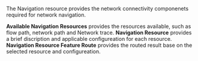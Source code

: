 The Navigation resource provides the network connectivity componenets required for network navigation.

**Available Navigation Resources** provides the resources available, such as flow path, network path and Network trace.
**Navigation Resource** provides a brief discription and applicable configureation for each resource. 
**Navigation Resource Feature Route** provides the routed result base on the selected resource and configureation.
